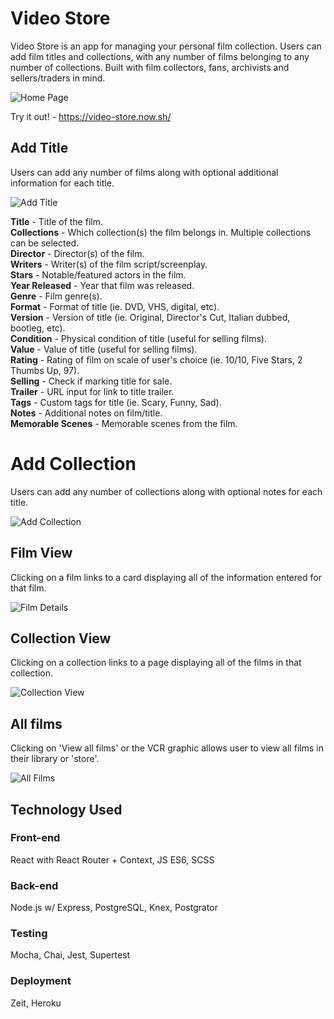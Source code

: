 # Video Store

Video Store is an app for managing your personal film collection. Users can add film titles and collections, with any number of films belonging to any number of collections. Built with film collectors, fans, archivists and sellers/traders in mind.

![Home Page](./src/images/screenshots/home.png)

Try it out! - https://video-store.now.sh/

## Add Title

Users can add any number of films along with optional additional information for each title.

![Add Title](./src/images/screenshots/addtitle.png)  

    


**Title** - Title of the film.   
**Collections** - Which collection(s) the film belongs in. Multiple collections can be selected.    
**Director** - Director(s) of the film.  
**Writers** - Writer(s) of the film script/screenplay.  
**Stars** - Notable/featured actors in the film.  
**Year Released** - Year that film was released.  
**Genre** - Film genre(s).  
**Format** - Format of title (ie. DVD, VHS, digital, etc).      
**Version** - Version of title (ie. Original, Director's Cut, Italian dubbed, bootleg, etc).      
**Condition** - Physical condition of title (useful for selling films).  
**Value** - Value of title (useful for selling films).  
**Rating** - Rating of film on scale of user's choice (ie. 10/10, Five Stars, 2 Thumbs Up, 97).  
**Selling** - Check if marking title for sale.  
**Trailer** - URL input for link to title trailer.  
**Tags** - Custom tags for title (ie. Scary, Funny, Sad).  
**Notes** - Additional notes on film/title.  
**Memorable Scenes** - Memorable scenes from the film.  

# Add Collection

Users can add any number of collections along with optional notes for each title.

![Add Collection](./src/images/screenshots/addcollection.png)

## Film View

Clicking on a film links to a card displaying all of the information entered for that film.

![Film Details](./src/images/screenshots/filmdetail.png)

## Collection View

Clicking on a collection links to a page displaying all of the films in that collection.

![Collection View](./src/images/screenshots/addcollection.png)

## All films

Clicking on 'View all films' or the VCR graphic allows user to view all films in their library or 'store'.

![All Films](./src/images/screenshots/allfilms.png)

## Technology Used

### Front-end
React with React Router + Context, JS ES6, SCSS

### Back-end
Node.js w/ Express, PostgreSQL, Knex, Postgrator

### Testing
Mocha, Chai, Jest, Supertest

### Deployment
Zeit, Heroku




